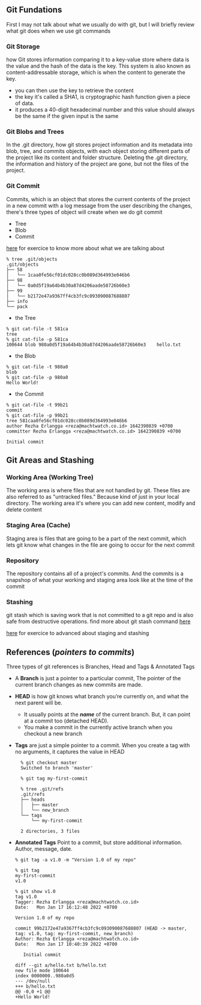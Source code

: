 ## Git Fundations
First I may not talk about what we usually do with git, but I will briefly review what git does when we use git commands
### Git Storage
how Git stores information comparing it to a key-value store where data is the value and the hash of the data is the key. This system is also known as content-addressable storage, which is when the content to generate the key.
- you can then use the key to retrieve the content
- the key it's called a SHA1, is cryptographic hash function given a piece of data.
- it produces a 40-digit hexadecimal number and this value should always be the same if the given input is the same

### Git Blobs and Trees
In the .git directory, how git stores project information and its metadata into blob, tree, and commits objects, with each object storing different parts of the project like its content and folder structure. Deleting the .git directory, the information and history of the project are gone, but not the files of the project.

### Git Commit
Commits, which is an object that stores the current contents of the project in a new commit with a log message from the user describing the changes, there's three types of object will create when we do git commit 
- Tree
- Blob
- Commit

[here](https://github.com/nnja/advanced-git/blob/master/exercises/Exercise1-SimpleCommit.md) for exercice to know more about what we are talking about
```
% tree .git/objects
.git/objects
├── 58
│   └── 1caa0fe56cf01dc028cc0b089d364993e046b6
├── 98
│   └── 0a0d5f19a64b4b30a87d4206aade58726b60e3
├── 99
│   └── b2172e47a9367ff4cb3fc9c093090087688807
├── info
└── pack
```

- the Tree
```
% git cat-file -t 581ca         
tree
% git cat-file -p 581ca
100644 blob 980a0d5f19a64b4b30a87d4206aade58726b60e3	hello.txt
```
- the Blob
```
% git cat-file -t 980a0
blob
% git cat-file -p 980a0
Hello World!
```
- the Commit
```
% git cat-file -t 99b21
commit
% git cat-file -p 99b21
tree 581caa0fe56cf01dc028cc0b089d364993e046b6
author Rezha Erlangga <reza@machtwatch.co.id> 1642390839 +0700
committer Rezha Erlangga <reza@machtwatch.co.id> 1642390839 +0700

Initial commit
```

## Git Areas and Stashing
### Working Area (Working Tree)
The working area is where files that are not handled by git. These files are also referred to as "untracked files." Because kind of just in your local directory.
The working area it's where you can add new content, modify and delete content
### Staging Area (Cache)
Staging area is files that are going to be a part of the next commit, which lets git know what changes in the file are going to occur for the next commit
### Repository
The repository contains all of a project's commits. And the commits is a snapshop of what your working and staging area look like at the time of the commit
### Stashing
git stash which is saving work that is not committed to a git repo and is also safe from destructive operations. find more about git stash command [here](https://git-scm.com/docs/git-stash)

[here](https://github.com/nnja/advanced-git/blob/master/exercises/Exercise2-StagingAndStashing.md) for exercice to advanced about staging and stashing

## References (_pointers to commits_)
Three types of git references is Branches, Head and Tags & Annotated Tags
- A **Branch** is just a pointer to a particular commit, The pointer of the current branch changes as new commits are
made. 
- **HEAD** is how git knows what branch you’re currently on, and what the next parent will be.
  - It usually points at the _**name**_ of the current branch. But, it can point at a commit too (detached HEAD).
  - You make a commit in the currently active branch when you checkout a new branch
- **Tags** are just a simple pointer to a commit. When you create a tag with no arguments, it captures the value in HEAD

  ```
    % git checkout master    
    Switched to branch 'master'

    % git tag my-first-commit

    % tree .git/refs        
    .git/refs
    ├── heads
    │   ├── master
    │   └── new_branch
    └── tags
        └── my-first-commit

    2 directories, 3 files
  ```
- **Annotated Tags** Point to a commit, but store additional information. Author, message, date.

  ```
  % git tag -a v1.0 -m "Version 1.0 of my repo"
  
  % git tag
  my-first-commit
  v1.0

  % git show v1.0
  tag v1.0
  Tagger: Rezha Erlangga <reza@machtwatch.co.id>
  Date:   Mon Jan 17 16:12:48 2022 +0700
  
  Version 1.0 of my repo
  
  commit 99b2172e47a9367ff4cb3fc9c093090087688807 (HEAD -> master, tag: v1.0, tag: my-first-commit, new_branch)
  Author: Rezha Erlangga <reza@machtwatch.co.id>
  Date:   Mon Jan 17 10:40:39 2022 +0700
   
     Initial commit
  
  diff --git a/hello.txt b/hello.txt
  new file mode 100644
  index 0000000..980a0d5
  --- /dev/null
  +++ b/hello.txt
  @@ -0,0 +1 @@
  +Hello World!

  ```
